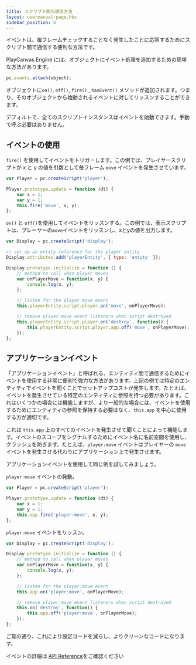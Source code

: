```yaml
---
title: スクリプト間の通信方法
layout: usermanual-page.hbs
sidebar_position: 6
---
```


イベントは、毎フレームチェックすることなく発生したことに応答するためにスクリプト間で通信する便利な方法です。

PlayCanvas Engine には、オブジェクトにイベント処理を追加するための簡単な方法があります。


```javascript
pc.events.attach(object);
```

オブジェクトに`on()`, `off()`, `fire()` , `hasEvent()` メソッドが追加されます。つまり、そのオブジェクトから始動されるイベントに対してリッスンすることができます。

デフォルトで、全てのスクリプトインスタンスはイベントを始動できます。手動で呼ぶ必要はありません。

## イベントの使用

`fire()` を使用してイベントをトリガーします。この例では、プレイヤースクリプトが x と y の値を引数として毎フレーム `move` イベントを発生させています。

```javascript
var Player = pc.createScript('player');

Player.prototype.update = function (dt) {
    var x = 1;
    var y = 1;
    this.fire('move', x, y);
};
```

`on()` と `off()`を使用してイベントをリッスンする。この例では、表示スクリプトは、プレーヤーの`move`イベントをリッスンし、xとyの値を出力します。

```javascript
var Display = pc.createScript('display');

// set up an entity reference for the player entity
Display.attributes.add('playerEntity', { type: 'entity' });

Display.prototype.initialize = function () {
    // method to call when player moves
    var onPlayerMove = function(x, y) {
        console.log(x, y);
    };

    // listen for the player move event
    this.playerEntity.script.player.on('move', onPlayerMove);

    // remove player move event listeners when script destroyed
    this.playerEntity.script.player.on('destroy', function() {
        this.playerEntity.script.player.app.off('move', onPlayerMove);
    });
};
```

## アプリケーションイベント

「アプリケーションイベント」と呼ばれる、エンティティ間で通信するためにイベントを使用する非常に便利で強力な方法があります。上記の例では特定のエンティティでイベントを聞くことでセットアップコストが発生します。たとえば、イベントを発生させている特定のエンティティに参照を持つ必要があります。これはいくつかの場合には機能しますが、より一般的な場合には、イベントを使用するためにエンティティの参照を保持する必要はなく、`this.app` を中心に使用する方が適切です。

これは `this.app` 上のすべてのイベントを発生させて聞くことによって機能します。イベントのスコープをシグナルするためにイベント名に名前空間を使用し、クラッシュを防ぎます。たとえば、`player:move` イベントはプレイヤーの `move` イベントを発生させる代わりにアプリケーション上で発生させます。

アプリケーションイベントを使用して同じ例を試してみましょう。

`player:move` イベントの発動。

```javascript
var Player = pc.createScript('player');

Player.prototype.update = function (dt) {
    var x = 1;
    var y = 1;
    this.app.fire('player:move', x, y);
};
```

`player:move` イベントをリッスン。

```javascript
var Display = pc.createScript('display');

Display.prototype.initialize = function () {
    // method to call when player moves
    var onPlayerMove = function(x, y) {
        console.log(x, y);
    };

    // listen for the player:move event
    this.app.on('player:move', onPlayerMove);

    // remove player:move event listeners when script destroyed
    this.on('destroy', function() {
        this.app.off('player:move', onPlayerMove);
    });
};
```

ご覧の通り、これにより設定コードを減らし、よりクリーンなコードになります。

イベントの詳細は [API Reference][1]をご確認ください

[1]: /api/pc.EventHandler.html
